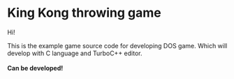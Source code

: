 # King Kong throwing game
Hi!<br>

This is the example game source code for developing DOS game. Which will develop with  C language and TurboC++ editor. <br><br>
<b>Can be developed!<b>
